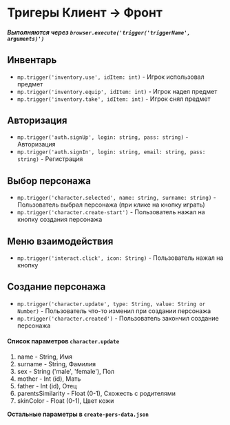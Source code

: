 # Тригеры **Клиент -> Фронт**

##### Выполняются через `browser.execute('trigger('triggerName', arguments)')`

## Инвентарь

- `mp.trigger('inventory.use', idItem: int)` - Игрок использовал предмет
- `mp.trigger('inventory.equip', idItem: int)` - Игрок надел предмет
- `mp.trigger('inventory.take', idItem: int)` - Игрок снял предмет


## Авторизация

- `mp.trigger('auth.signUp', login: string, pass: string)` - Авторизация
- `mp.trigger('auth.signIn', login: string, email: string, pass: string)` - Регистрация

## Выбор персонажа

- `mp.trigger('character.selected', name: string, surname: string)` - Пользователь выбрал персонажа (при клике на кнопку играть)
- `mp.trigger('character.create-start')` - Пользователь нажал на кнопку создания персонажа

## Меню взаимодействия

- `mp.trigger('interact.click', icon: String)` - Пользователь нажал на кнопку

## Создание персонажа

- `mp.trigger('character.update', type: String, value: String or Number)` - Пользователь что-то изменил при создании персонажа
- `mp.trigger('character.created')` - Пользователь закончил создание персонажа

#### Список параметров `character.update`

1. name - String, Имя
2. surname - String, Фамилия
3. sex - String ('male', 'female'), Пол
4. mother - Int (id), Мать
5. father - Int (id), Отец
6. parentsSimilarity - Float (0-1), Схожесть с родителями
7. skinColor - Float (0-1), Цвет кожи

**Остальные параметры в `create-pers-data.json`**
